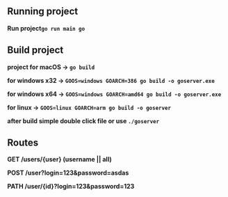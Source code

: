 ## Running project

**Run project`go run main go`**

## Build project
**project for macOS -> `go build`**

**for windows x32 -> `GOOS=windows GOARCH=386 go build -o goserver.exe`**

**for windows x64 -> `GOOS=windows GOARCH=amd64 go build -o goserver.exe`**

**for linux -> `GOOS=linux GOARCH=arm go build -o goserver`**

**after build simple double click file or use `./goserver`**

## Routes
**GET /users/{user} (username || all)**

**POST /user?login=123&password=asdas**

**PATH /user/{id}?login=123&password=123**